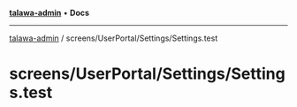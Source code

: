 [**talawa-admin**](../../../../README.md) • **Docs**

***

[talawa-admin](../../../../modules.md) / screens/UserPortal/Settings/Settings.test

# screens/UserPortal/Settings/Settings.test
